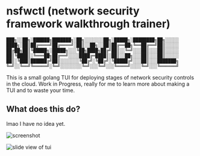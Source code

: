 # nsfwctl (network security framework walkthrough trainer)

```
███╗░░██╗░██████╗███████╗░██╗░░░░░░░██╗░█████╗░████████╗██╗░░░░░
████╗░██║██╔════╝██╔════╝░██║░░██╗░░██║██╔══██╗╚══██╔══╝██║░░░░░
██╔██╗██║╚█████╗░█████╗░░░╚██╗████╗██╔╝██║░░╚═╝░░░██║░░░██║░░░░░
██║╚████║░╚═══██╗██╔══╝░░░░████╔═████║░██║░░██╗░░░██║░░░██║░░░░░
██║░╚███║██████╔╝██║░░░░░░░╚██╔╝░╚██╔╝░╚█████╔╝░░░██║░░░███████╗
╚═╝░░╚══╝╚═════╝░╚═╝░░░░░░░░╚═╝░░░╚═╝░░░╚════╝░░░░╚═╝░░░╚══════╝
```

This is a small golang TUI for deploying stages of network security controls in the cloud. Work in Progress, really for me to learn more about making a TUI and to waste your time.

## What does this do?

lmao I have no idea yet.

![screenshot](/assets/image.png)

![slide view of tui](/assets/image%202.png)